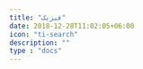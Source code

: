 ```yaml
---
title: "فیزیک"
date: 2018-12-28T11:02:05+06:00
icon: "ti-search"
description: ""
type : "docs"
---
```


